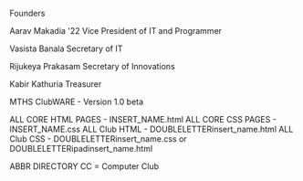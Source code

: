 Founders

Aarav Makadia '22
Vice President of IT and Programmer

Vasista Banala
Secretary of IT

Rijukeya Prakasam
Secretary of Innovations

Kabir Kathuria
Treasurer

MTHS ClubWARE - Version 1.0 beta

ALL CORE HTML PAGES - INSERT_NAME.html
ALL CORE CSS PAGES - INSERT_NAME.css
ALL Club HTML - DOUBLELETTERinsert_name.html
ALL Club CSS - DOUBLELETTERinsert_name.css or DOUBLELETTERipadinsert_name.html

ABBR DIRECTORY
CC = Computer Club

